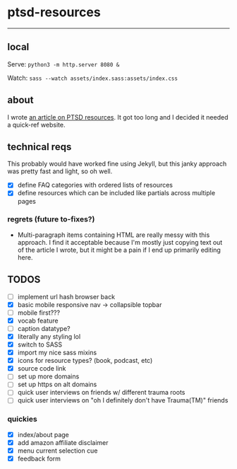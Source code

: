 # ptsd-resources
-----

## local

Serve: `python3 -m http.server 8080 &`

Watch: `sass --watch assets/index.sass:assets/index.css`

## about

I wrote [an article on PTSD resources](https://medium.com/@rhetoricize/d6fd776339a8). It got too long and I decided it needed a quick-ref website.

## technical reqs
This probably would have worked fine using Jekyll, but this janky approach was pretty fast and light, so oh well.
- [x] define FAQ categories with ordered lists of resources
- [x] define resources which can be included like partials across multiple pages

### regrets (future to-fixes?)
- Multi-paragraph items containing HTML are really messy with this approach. I find it acceptable because I'm mostly just copying text out of the article I wrote, but it might be a pain if I end up primarily editing here.

## TODOS

- [ ] implement url hash browser back
- [x] basic mobile responsive nav -> collapsible topbar
- [ ] mobile first???
- [x] vocab feature
- [ ] caption datatype?
- [x] literally any styling lol
- [x] switch to SASS
- [x] import my nice sass mixins
- [x] icons for resource types? (book, podcast, etc)
- [x] source code link
- [ ] set up more domains
- [ ] set up https on alt domains
- [ ] quick user interviews on friends w/ different trauma roots
- [ ] quick user interviews on "oh I definitely don't have Trauma(TM)" friends

### quickies
- [x] index/about page
- [x] add amazon affiliate disclaimer
- [x] menu current selection cue
- [x] feedback form
